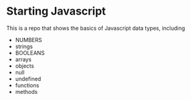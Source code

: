 # Starting Javascript

This is a repo that shows the basics of Javascript data types, including

- NUMBERS
- strings
- BOOLEANS
- arrays
- objects
- null
- undefined
- functions
- methods 
